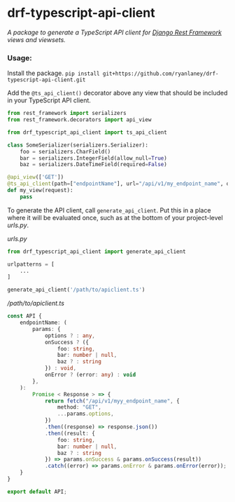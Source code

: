 # drf-typescript-api-client

_A package to generate a TypeScript API client for [Django Rest Framework](https://www.django-rest-framework.org/) views and viewsets._

### Usage:

Install the package.
`pip install git+https://github.com/ryanlaney/drf-typescript-api-client.git`

Add the `@ts_api_client()` decorator above any view that should be included in your TypeScript API client.

```python
from rest_framework import serializers
from rest_framework.decorators import api_view

from drf_typescript_api_client import ts_api_client

class SomeSerializer(serializers.Serializer):
    foo = serializers.CharField()
    bar = serializers.IntegerField(allow_null=True)
    baz = serializers.DateTimeField(required=False)

@api_view(['GET'])
@ts_api_client(path=["endpointName"], url="/api/v1/my_endpoint_name", query_serializer=None, request_serializer=None, response_serializer=SomeSerializer(many=True))
def my_view(request):
    pass
```

To generate the API client, call `generate_api_client`. Put this in a place where it will be evaluated once, such as at the bottom of your project-level _urls.py_.

_urls.py_

```python
from drf_typescript_api_client import generate_api_client

urlpatterns = [
    ...
]

generate_api_client('/path/to/apiclient.ts')
```

_/path/to/apiclient.ts_

```typescript
const API {
    endpointName: (
        params: {
            options ? : any,
            onSuccess ? ({
                foo: string,
                bar: number | null,
                baz ? : string
            }) : void,
            onError ? (error: any) : void
        },
    ):
        Promise < Response > => {
            return fetch("/api/v1/myy_endpoint_name", {
                method: "GET",
                ...params.options,
            })
            .then((response) => response.json())
            .then((result: {
                foo: string,
                bar: number | null,
                baz ? : string
            }) => params.onSuccess & params.onSuccess(result))
            .catch((error) => params.onError & params.onError(error));
    }
}

export default API;
```
